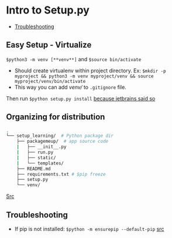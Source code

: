 # Intro to Setup.py

- [Troubleshooting](#Troubleshooting)

## Easy Setup - Virtualize

`$python3 -m venv [**venv**]` and `$source bin/activate`
- Should create virtualenv within project directory. Ex: `$mkdir -p myproject && python3 -m venv myproject/venv && source myproject/venv/bin/activate`
- This way you can add _venv/_  to `.gitignore` file.

Then run `$python setup.py install` [because jetbrains said so](https://www.jetbrains.com/help/pycharm/creating-and-running-setup-py.html)

## Organizing for distribution

```bash
.
└── setup_learning/  # Python package dir
    ├── packagemeup/  # app source code
    |   ├── __init__.py
    |   ├── run.py
    |   ├── static/
    |   └── templates/
    ├── README.md
    ├── requirements.txt # $pip freeze
    ├── setup.py
    └── venv/
```

[Src](https://www.youtube.com/watch?v=Kg1Yvry_Ydk)

## Troubleshooting

- If pip is not installed: `$python -m ensurepip --default-pip` [src](https://docs.python.org/3/installing/index.html#installing-index)
